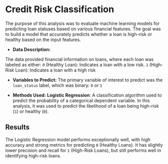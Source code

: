# Credit Risk Classification

The purpose of this analysis was to evaluate machine learning models for predicting loan statuses based on various financial features. The goal was to build a model that accurately predicts whether a loan is high-risk or healthy based on the input features.

* **Data Description:**

The data provided financial information on loans, where each loan was labeled as either:
  `0` (Healthy Loan): Indicates a loan with a low risk.
  `1` (High-Risk Loan): Indicates a loan with a high risk

* **Variables to Predict:**
The primary variable of interest to predict was the `loan_status` label, which was binary: `0` or `1`

* **Methods Used:**
  **Logistic Regression**: A classification algorithm used to predict the probability of a categorical dependent variable. In this analysis, it was used to predict the likelihood of a loan being high-risk (`1`) or healthy (`0`).

## Results

  The Logistic Regression model performs exceptionally well, with high accuracy and strong metrics for predicting `0` (Healthy Loans). It has slightly lower precision and recall for `1` (High-Risk Loans), but still performs well in identifying high-risk loans.
